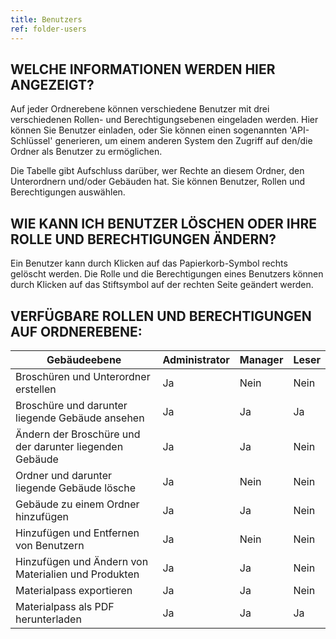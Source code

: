 ```yaml
---
title: Benutzers
ref: folder-users
---
```


## WELCHE INFORMATIONEN WERDEN HIER ANGEZEIGT?
Auf jeder Ordnerebene können verschiedene Benutzer mit drei verschiedenen Rollen- und Berechtigungsebenen eingeladen werden. Hier können Sie Benutzer einladen, oder Sie können einen sogenannten 'API-Schlüssel' generieren, um einem anderen System den Zugriff auf den/die Ordner als Benutzer zu ermöglichen.

Die Tabelle gibt Aufschluss darüber, wer Rechte an diesem Ordner, den Unterordnern und/oder Gebäuden hat. Sie können Benutzer, Rollen und Berechtigungen auswählen.

## WIE KANN ICH BENUTZER LÖSCHEN ODER IHRE ROLLE UND BERECHTIGUNGEN ÄNDERN?
Ein Benutzer kann durch Klicken auf das Papierkorb-Symbol rechts gelöscht werden. Die Rolle und die Berechtigungen eines Benutzers können durch Klicken auf das Stiftsymbol auf der rechten Seite geändert werden.

## VERFÜGBARE ROLLEN UND BERECHTIGUNGEN AUF ORDNEREBENE:

|Gebäudeebene                                            | Administrator | Manager | Leser |
|--------------------------------------------------------|---------------|---------|-------|
|Broschüren und Unterordner erstellen                    | Ja            | Nein    | Nein  |
|Broschüre und darunter liegende Gebäude ansehen         | Ja            | Ja      | Ja    |
|Ändern der Broschüre und der darunter liegenden Gebäude | Ja            | Ja      | Nein  |
|Ordner und darunter liegende Gebäude lösche             | Ja            | Nein    | Nein  |
|Gebäude zu einem Ordner hinzufügen                      | Ja            | Ja      | Nein  |
|Hinzufügen und Entfernen von Benutzern                  | Ja            | Nein    | Nein  |
|Hinzufügen und Ändern von Materialien und Produkten     | Ja            | Ja      | Nein  |
|Materialpass exportieren                                | Ja            | Ja      | Nein  |
|Materialpass als PDF herunterladen                      | Ja            | Ja      | Ja    |
